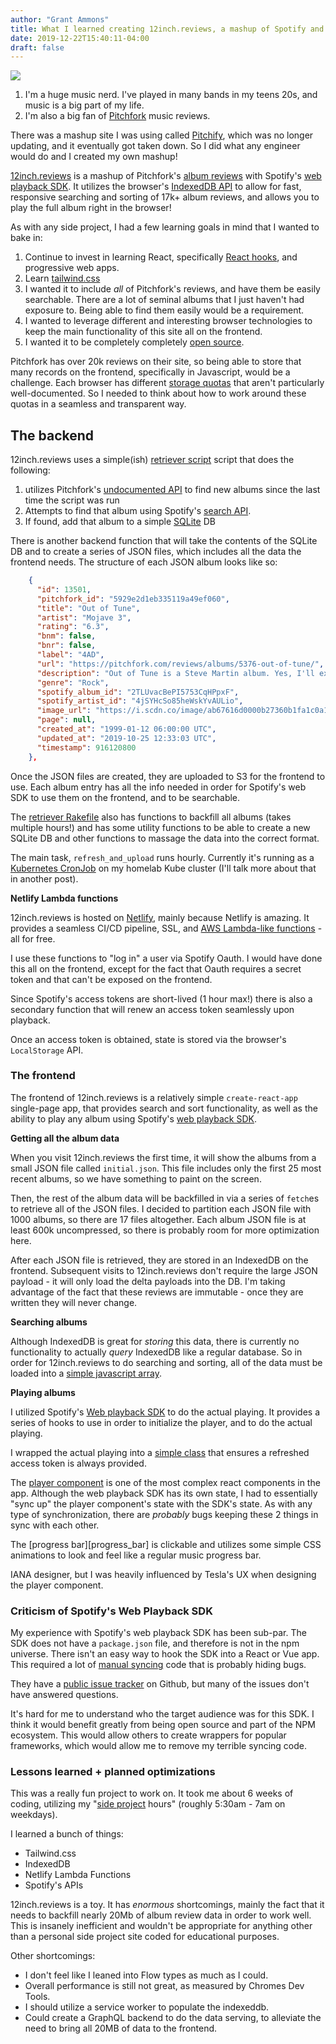 ```yaml
---
author: "Grant Ammons"
title: What I learned creating 12inch.reviews, a mashup of Spotify and Pitchfork
date: 2019-12-22T15:40:11-04:00
draft: false
---
```


![](/images/12inch.reviews.png)

1. I'm a huge music nerd.  I've played in many bands in my teens 20s, and music is a big part of my life.
2. I'm also a big fan of [Pitchfork][pitchfork] music reviews.

There was a mashup site I was using called [Pitchify][pitchify], which was no longer updating, and it eventually got taken down.  So I did what any engineer would do and I created my own mashup!

[12inch.reviews](https://12inch.reviews) is a mashup of Pitchfork's [album reviews][reviews] with Spotify's [web playback SDK][sdk].  It utilizes the browser's [IndexedDB API][indexeddb] to allow for fast, responsive searching and sorting of 17k+ album reviews, and allows you to play the full album right in the browser!

As with any side project, I had a few learning goals in mind that I wanted to bake in:

1. Continue to invest in learning React, specifically [React hooks][hooks], and progressive web apps.
2. Learn [tailwind.css][tailwind]
3. I wanted it to include *all* of Pitchfork's reviews, and have them be easily searchable.  There are a lot of seminal albums that I just haven't had exposure to.  Being able to find them easily would be a requirement.
4. I wanted to leverage different and interesting browser technologies to keep the main functionality of this site all on the frontend.
5. I wanted it to be completely completely [open source](https://github.com/gammons/12inch.reviews).

Pitchfork has over 20k reviews on their site, so being able to store that many records on the frontend, specifically in Javascript, would be a challenge.  Each browser has different [storage quotas](https://developers.google.com/web/tools/workbox/guides/storage-quota) that aren't particularly well-documented.  So I needed to think about how to work around these quotas in a seamless and transparent way.


## The backend

12inch.reviews uses a simple(ish) [retriever script][retriever] script that does the following:

1. utilizes Pitchfork's [undocumented API][pitchfork_api] to find new albums since the last time the script was run
2. Attempts to find that album using Spotify's [search API][spotify_search].
3. If found, add that album to a simple [SQLite](https://www.sqlite.org/index.html) DB

There is another backend function that will take the contents of the SQLite DB and to create a series of JSON files, which includes all the data the frontend needs.  The structure of each JSON album looks like so:

```json
    {
      "id": 13501,
      "pitchfork_id": "5929e2d1eb335119a49ef060",
      "title": "Out of Tune",
      "artist": "Mojave 3",
      "rating": "6.3",
      "bnm": false,
      "bnr": false,
      "label": "4AD",
      "url": "https://pitchfork.com/reviews/albums/5376-out-of-tune/",
      "description": "Out of Tune is a Steve Martin album. Yes, I'll explain: Once upon a time, there was ...",
      "genre": "Rock",
      "spotify_album_id": "2TLUvacBePI5753CqHPpxF",
      "spotify_artist_id": "4jSYHcSo85heWskYvAULio",
      "image_url": "https://i.scdn.co/image/ab67616d0000b27360b1fa1c0a15bcb97f9544a2",
      "page": null,
      "created_at": "1999-01-12 06:00:00 UTC",
      "updated_at": "2019-10-25 12:33:03 UTC",
      "timestamp": 916120800
    },
```

Once the JSON files are created, they are uploaded to S3 for the frontend to use.  Each album entry has all the info needed in order for Spotify's web SDK to use them on the frontend, and to be searchable.

The [retriever Rakefile][retriever_rakefile] also has functions to backfill all albums (takes multiple hours!) and has some utility functions to be able to create a new SQLite DB and other functions to massage the data into the correct format.

The main task, `refresh_and_upload` runs hourly.  Currently it's running as a [Kubernetes CronJob][cronjob] on my homelab Kube cluster (I'll talk more about that in another post).

**Netlify Lambda functions**

12inch.reviews is hosted on [Netlify][netlify], mainly because Netlify is amazing.  It provides a seamless CI/CD pipeline, SSL, and [AWS Lambda-like functions][functions] - all for free.

I use these functions to "log in" a user via Spotify Oauth.  I would have done this all on the frontend, except for the fact that Oauth requires a secret token and that can't be exposed on the frontend.  

Since Spotify's access tokens are short-lived (1 hour max!) there is also a secondary function that will renew an access token seamlessly upon playback.

Once an access token is obtained, state is stored via the browser's `LocalStorage` API.

### The frontend

The frontend of 12inch.reviews is a relatively simple `create-react-app` single-page app, that provides search and sort functionality, as well as the ability to play any album using Spotify's [web playback SDK][sdk].

**Getting all the album data**

When you visit 12inch.reviews the first time, it will show the albums from a small JSON file called `initial.json`.  This file includes only the first 25 most recent albums, so we have something to paint on the screen.

Then, the rest of the album data will be backfilled in via a series of `fetch`es to retrieve all of the JSON files.  I decided to partition each JSON file with 1000 albums, so there are 17 files altogether.  Each album JSON file is at least 600k uncompressed, so there is probably room for more optimization here.

After each JSON file is retrieved, they are stored in an IndexedDB on the frontend.  Subsequent visits to 12inch.reviews don't require the large JSON payload  - it will only load the delta payloads into the DB.  I'm taking advantage of the fact that these reviews are immutable - once they are written they will never change.

**Searching albums**

Although IndexedDB is great for *storing* this data, there is currently no functionality to actually *query* IndexedDB like a regular database.  So in order for 12inch.reviews to do searching and sorting, all of the data must be loaded into a [simple javascript array][albumstore].

**Playing albums**

I utilized Spotify's [Web playback SDK][sdk] to do the actual playing.  It provides a series of hooks to use in order to initialize the player, and to do the actual playing.

I wrapped the actual playing into a [simple class][player] that ensures a refreshed access token is always provided.

The [player component][player_component] is one of the most complex react components in the app.  Although the web playback SDK has its own state, I had to essentially "sync up" the player component's state with the SDK's state.  As with any type of synchronization, there are *probably* bugs keeping these 2 things in sync with each other.

The [progress bar][progress_bar] is clickable and utilizes some simple CSS animations to look and feel like a regular music progress bar.  

IANA designer, but I was heavily influenced by Tesla's UX when designing the player component.

### Criticism of Spotify's Web Playback SDK

My experience with Spotify's web playback SDK has been sub-par.  The SDK does not have a `package.json` file, and therefore is not in the npm universe.  There isn't an easy way to hook the SDK into a React or Vue app.  This required a lot of [manual syncing][syncing] code that is probably hiding bugs.

They have a [public issue tracker][tracker] on Github, but many of the issues don't have answered questions.

It's hard for me to understand who the target audience was for this SDK.  I think it would benefit greatly from being open source and part of the NPM ecosystem.  This would allow others to create wrappers for popular frameworks, which would allow me to remove my terrible syncing code.

### Lessons learned + planned optimizations

This was a really fun project to work on.  It took me about 6 weeks of coding, utilizing my "[side project][side] hours" (roughly 5:30am - 7am on weekdays).

I learned a bunch of things:

* Tailwind.css
* IndexedDB
* Netlify Lambda Functions
* Spotify's APIs

12inch.reviews is a toy.  It has *enormous* shortcomings, mainly the fact that it needs to backfill nearly 20Mb of album review data in order to work well.  This is insanely inefficient and wouldn't be appropriate for anything other than a personal side project site coded for educational purposes.

Other shortcomings:
* I don't feel like I leaned into Flow types as much as I could.
* Overall performance is still not great, as measured by Chromes Dev Tools.
* I should utilize a service worker to populate the indexeddb.
* Could create a GraphQL backend to do the data serving, to alleviate the need to bring all 20MB of data to the frontend.


[12inch]: https://12inch.reviews
[spotify_search]: https://developer.spotify.com/documentation/web-api/reference/search/search/
[pitchfork_api]: https://pitchfork.com/api/v2/search/?types=reviews
[pf]: https://pitchfork.com
[pitchfork]: https://pitchfork.com/
[pitchify]: http://pitchify.com
[tailwind]: https://tailwindcss.com/
[hooks]: https://reactjs.org/docs/hooks-intro.html
[sdk]: https://developer.spotify.com/documentation/web-playback-sdk/quick-start/
[reviews]: https://pitchfork.com/reviews/albums/
[indexeddb]: https://developer.mozilla.org/en-US/docs/Web/API/IndexedDB_API
[retriever]: https://github.com/gammons/12inch.reviews/blob/master/retriever/retrieve.rb
[retriever_rakefile]: https://github.com/gammons/12inch.reviews/blob/master/retriever/Rakefile
[cronjob]: https://kubernetes.io/docs/concepts/workloads/controllers/cron-jobs/
[albumstore]: https://github.com/gammons/12inch.reviews/blob/master/src/app.js#L53
[netlify]: https://netlify.com
[functions]: https://www.netlify.com/products/functions/
[player]: https://github.com/gammons/12inch.reviews/blob/master/src/models/spotifyPlayer.js
[tracker]: https://github.com/spotify/web-playback-sdk
[player_component]: https://github.com/gammons/12inch.reviews/blob/master/src/components/player.js
[syncing]: https://github.com/gammons/12inch.reviews/blob/master/src/components/player.js#L52-L58
[side]: https://grant.dev/2016/07/22/the-life-changing-benefits-of-side-projects/

